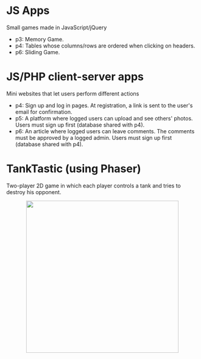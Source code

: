 # JS Apps

Small games made in JavaScript/jQuery

- p3: Memory Game.
- p4: Tables whose columns/rows are ordered when clicking on headers.
- p6: Sliding Game.

# JS/PHP client-server apps

Mini websites that let users perform different actions

- p4: Sign up and log in pages. At registration, a link is sent to the user's email for confirmation.
- p5: A platform where logged users can upload and see others' photos. Users must sign up first (database shared with p4).
- p6: An article where logged users can leave comments. The comments must be approved by a logged admin. Users must sign up first (database shared with p4).

# TankTastic (using Phaser)

Two-player 2D game in which each player controls a tank and tries to destroy his opponent.

<p align="center">
  <img src="https://user-images.githubusercontent.com/63500798/179301962-61708426-77fd-4f9b-8e33-20fdbf71154b.png" width="400">
</p>
